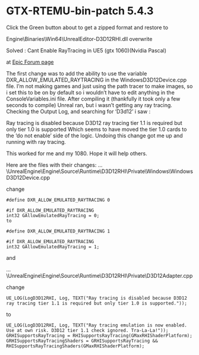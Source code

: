# GTX-RTEMU-bin-patch 5.4.3

Click the Green button about to get a zipped format and restore to 

Engine\Binaries\Win64\UnrealEditor-D3D12RHI.dll overwrite

Solved : Cant Enable RayTracing in UE5 (gtx 1060)(Nvidia Pascal)

at [Epic Forum page](https://forums.unrealengine.com/t/solved-cant-enable-raytracing-in-ue5-gtx-1060-nvidia-pascal/231479/127)

The first change was to add the ability to use the variable DXR_ALLOW_EMULATED_RAYTRACING in the WindowsD3D12Device.cpp file.
I’m not making games and just using the path tracer to make images, so i set this to be on by default so i wouldn’t have to edit anything in the ConsoleVariables.ini file. After compiling it (thankfully it took only a few seconds to compile) Unreal ran, but i wasn’t getting any ray tracing. Checking the Output Log, and searching for ‘D3d12’ i saw :

Ray tracing is disabled because D3D12 ray tracing tier 1.1 is required but only tier 1.0 is supported
Which seems to have moved the tier 1.0 cards to the ‘do not enable’ side of the logic.
Undoing this change got me up and running with ray tracing.

This worked for me and my 1080. Hope it will help others.

Here are the files with their changes:
…\UnrealEngine\Engine\Source\Runtime\D3D12RHI\Private\Windows\WindowsD3D12Device.cpp

change
```
#define DXR_ALLOW_EMULATED_RAYTRACING 0

#if DXR_ALLOW_EMULATED_RAYTRACING
int32 GAllowEmulatedRayTracing = 0;
to

#define DXR_ALLOW_EMULATED_RAYTRACING 1

#if DXR_ALLOW_EMULATED_RAYTRACING
int32 GAllowEmulatedRayTracing = 1;
```
and

…\UnrealEngine\Engine\Source\Runtime\D3D12RHI\Private\D3D12Adapter.cpp

change
```
UE_LOG(LogD3D12RHI, Log, TEXT("Ray tracing is disabled because D3D12 ray tracing tier 1.1 is required but only tier 1.0 is supported."));
```
to
```
UE_LOG(LogD3D12RHI, Log, TEXT("Ray tracing emulation is now enabled. Use at own risk. D3D12 tier 1.1 check ignored. Tra-La-La!"));
GRHISupportsRayTracing = RHISupportsRayTracing(GMaxRHIShaderPlatform);
GRHISupportsRayTracingShaders = GRHISupportsRayTracing && RHISupportsRayTracingShaders(GMaxRHIShaderPlatform);
```
